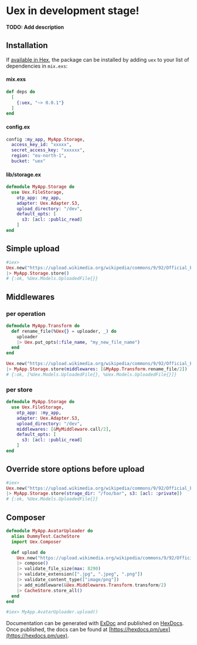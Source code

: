 # Uex in development stage!

**TODO: Add description**

## Installation

If [available in Hex](https://hex.pm/docs/publish), the package can be installed
by adding `uex` to your list of dependencies in `mix.exs`:

#### mix.exs

```elixir
def deps do
  [
    {:uex, "~> 0.0.1"}
  ]
end
```

#### config.ex

```elixir
config :my_app, MyApp.Storage,
  access_key_id: "xxxxx",
  secret_access_key: "xxxxxx",
  region: "eu-north-1",
  bucket: "uex"
```

#### lib/storage.ex

```elixir
defmodule MyApp.Storage do
  use Uex.FileStorage,
    otp_app: :my_app,
    adapter: Uex.Adapter.S3,
    upload_directory: "/dev",
    default_opts: [
      s3: [acl: :public_read]
    ]
end
```

## Simple upload

```elixir
#iex>
Uex.new("https://upload.wikimedia.org/wikipedia/commons/9/92/Official_Elixir_logo.png")
|> MyApp.Storage.store()
# {:ok, %Uex.Models.UploadedFile{}}
```

## Middlewares

### per operation

```elixir
defmodule MyApp.Transform do
  def rename_file(%Uex{} = uploader, _) do
    uploader
    |> Uex.put_opts(:file_name, "my_new_file_name")
  end
end

Uex.new("https://upload.wikimedia.org/wikipedia/commons/9/92/Official_Elixir_logo.png")
|> MyApp.Storage.store(middlewares: [&MyApp.Transform.rename_file/2])
# {:ok, [%Uex.Models.UploadedFile{}, %Uex.Models.UploadedFile{}]}
```

### per store

```elixir
defmodule MyApp.Storage do
  use Uex.FileStorage,
    otp_app: :my_app,
    adapter: Uex.Adapter.S3,
    upload_directory: "/dev",
    middlewares: [&MyMiddleware.call/2],
    default_opts: [
      s3: [acl: :public_read]
    ]
end
```

## Override store options before upload

```elixir
#iex>
Uex.new("https://upload.wikimedia.org/wikipedia/commons/9/92/Official_Elixir_logo.png")
|> MyApp.Storage.store(strage_dir: "/foo/bar", s3: [acl: :private])
# {:ok, %Uex.Models.UploadedFile{}}
```

## Composer

```elixir
defmodule MyApp.AvatarUploader do
  alias DummyTest.CacheStore
  import Uex.Composer

  def upload do
    Uex.new("https://upload.wikimedia.org/wikipedia/commons/9/92/Official_Elixir_logo.png")
    |> compose()
    |> validate_file_size(max: 8290)
    |> validate_extension([".jpg", ".jpeg", ".png"])
    |> validate_content_type(["image/png"])
    |> add_middleware(&Uex.Middlewares.Transform.transform/2)
    |> CacheStore.store_all()
  end
end

#iex> MyApp.AvatarUploader.upload()
```

Documentation can be generated with [ExDoc](https://github.com/elixir-lang/ex_doc)
and published on [HexDocs](https://hexdocs.pm). Once published, the docs can
be found at [https://hexdocs.pm/uex](https://hexdocs.pm/uex).
